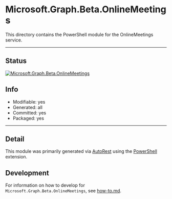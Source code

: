 <!-- region Generated -->
# Microsoft.Graph.Beta.OnlineMeetings
This directory contains the PowerShell module for the OnlineMeetings service.

---
## Status
[![Microsoft.Graph.Beta.OnlineMeetings](https://img.shields.io/powershellgallery/v/Microsoft.Graph.Beta.OnlineMeetings.svg?style=flat-square&label=Microsoft.Graph.Beta.OnlineMeetings "Microsoft.Graph.Beta.OnlineMeetings")](https://www.powershellgallery.com/packages/Microsoft.Graph.Beta.OnlineMeetings/)

## Info
- Modifiable: yes
- Generated: all
- Committed: yes
- Packaged: yes

---
## Detail
This module was primarily generated via [AutoRest](https://github.com/Azure/autorest) using the [PowerShell](https://github.com/Azure/autorest.powershell) extension.

## Development
For information on how to develop for `Microsoft.Graph.Beta.OnlineMeetings`, see [how-to.md](how-to.md).
<!-- endregion -->
